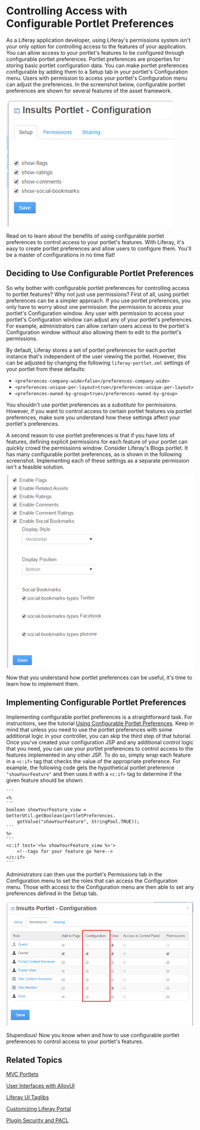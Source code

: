 # Controlling Access with Configurable Portlet Preferences

As a Liferay application developer, using Liferay's permissions system isn't
your only option for controlling access to the features of your application. You
can allow access to your portlet's features to be configured through
configurable portlet preferences. Portlet preferences are properties for storing
basic portlet configuration data. You can make portlet preferences configurable
by adding them to a Setup tab in your portlet's Configuration menu. Users with
permission to access your portlet's Configuration menu can adjust the
preferences. In the screenshot below, configurable portlet preferences are shown
for several features of the asset framework.

![Figure 1: Configurable portlet preferences give you fine-grained control over specific features in your portlet.](../../images/portlet-preferences-01.png)

Read on to learn about the benefits of using configurable portlet preferences to
control access to your portlet's features. With Liferay, it's easy to create
portlet preferences and allow users to configure them. You'll be a master of
configurations in no time flat!

## Deciding to Use Configurable Portlet Preferences

So why bother with configurable portlet preferences for controlling access to
portlet features? Why not just use permissions? First of all, using portlet
preferences can be a simpler approach. If you use portlet preferences, you only
have to worry about one permission: the permission to access your portlet's
Configuration window. Any user with permission to access your portlet's
Configuration window can adjust any of your portlet's preferences. For example,
administrators can allow certain users access to the portlet's Configuration
window without also allowing them to edit to the portlet's permissions.

By default, Liferay stores a set of portlet preferences for each portlet
instance that's independent of the user viewing the portlet. However, this can
be adjusted by changing the following `liferay-portlet.xml` settings of your
portlet from these defaults:

- `<preferences-company-wide>false</preferences-company-wide>`
- `<preferences-unique-per-layout>true</preferences-unique-per-layout>`
- `<preferences-owned-by-group>true</preferences-owned-by-group>`

You shouldn't use portlet preferences as a *substitute* for permissions.
However, if you want to control access to certain portlet features via portlet
preferences, make sure you understand how these settings affect your portlet's
preferences.

A second reason to use portlet preferences is that if you have lots of features,
defining explicit permissions for each feature of your portlet can quickly crowd
the permissions window. Consider Liferay's Blogs portlet. It has many
configurable portlet preferences, as is shown in the following screenshot.
Implementing each of these settings as a separate permission isn't a feasible
solution.

![Figure 2: The configurable portlet preferences for Liferay's Blogs portlet.](../../images/portlet-preferences-02.png)

Now that you understand how portlet preferences can be useful, it's time to
learn how to implement them.

## Implementing Configurable Portlet Preferences

Implementing configurable portlet preferences is a straightforward task. For 
instructions, see the tutorial [Using Configurable Portlet Preferences](/develop/tutorials/-/knowledge_base/6-2/using-configurable-portlet-preferences). 
Keep in mind that unless you need to use the portlet preferences with some
additional logic in your controller, you can skip the third step of that
tutorial. Once you've created your configuration JSP and any additional control
logic that you need, you can use your portlet preferences to control access to
the features implemented in any other JSP. To do so, simply wrap each feature in
a `<c:if>` tag that checks the value of the appropriate preference. For example,
the following code gets the hypothetical portlet preference `"showYourFeature"`
and then uses it with a `<c:if>` tag to determine if the given feature should be
shown:

    ```
    <%
    ```
    boolean showYourFeature_view = GetterUtil.getBoolean(portletPreferences.
        getValue("showYourFeature", StringPool.TRUE));
    ```
    %>
    ```
    <c:if test='<%= showYourFeature_view %>'>
        <!--tags for your feature go here-->
    </c:if>
    ```
    
Administrators can then use the portlet's Permissions tab in the Configuration
menu to set the roles that can access the Configuration menu. Those with access
to the Configuration menu are then able to set any preferences defined in the
Setup tab.

![Figure 3: The Permissions tab of the portlet's Configuration menu.](../../images/portlet-preferences-03.png)

Stupendous! Now you know when and how to use configurable portlet preferences to 
control access to your portlet's features. 

## Related Topics

[MVC Portlets](/develop/tutorials/-/knowledge_base/6-2/developing-jsp-portlets-using-liferay-mvc)

[User Interfaces with AlloyUI](/develop/tutorials/-/knowledge_base/6-2/alloyui)

[Liferay UI Taglibs](/develop/tutorials/-/knowledge_base/6-2/liferay-ui-taglibs)

[Customizing Liferay Portal](/develop/tutorials/-/knowledge_base/6-2/customizing-liferay-portal)

[Plugin Security and PACL](/develop/tutorials/-/knowledge_base/6-2/plugin-security-and-pacl)
